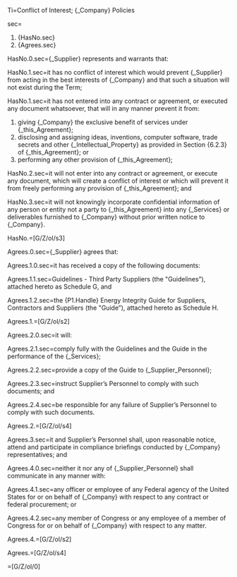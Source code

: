 Ti=Conflict of Interest; {_Company} Policies

sec=<ol><li>{HasNo.sec}<li>{Agrees.sec}</ol>

HasNo.0.sec={_Supplier} represents and warrants that:

HasNo.1.sec=it has no conflict of interest which would prevent {_Supplier} from acting in the best interests of {_Company} and that such a situation will not exist during the Term;

HasNo.1.sec=it has not entered into any contract or agreement, or executed any document whatsoever, that will in any manner prevent it from: <ol> <li>giving {_Company} the exclusive benefit of services under {_this_Agreement};</li> <li>disclosing and assigning ideas, inventions, computer software, trade secrets and other {_Intellectual_Property} as provided in Section {6.2.3} of {_this_Agreement}; or</li> <li>performing any other provision of {_this_Agreement};</li> </ol>

HasNo.2.sec=it will not enter into any contract or agreement, or execute any document, which will create a conflict of interest or which will prevent it from freely performing any provision of {_this_Agreement}; and

HasNo.3.sec=it will not knowingly incorporate confidential information of any person or entity not a party to {_this_Agreement} into any {_Services} or deliverables furnished to {_Company} without prior written notice to {_Company}.

HasNo.=[G/Z/ol/s3]

Agrees.0.sec={_Supplier} agrees that:

Agrees.1.0.sec=it has received a copy of the following documents:

Agrees.1.1.sec=Guidelines - Third Party Suppliers (the "Guidelines”), attached hereto as Schedule G, and

Agrees.1.2.sec=the {P1.Handle} Energy Integrity Guide for Suppliers, Contractors and Suppliers (the "Guide”), attached hereto as Schedule H.

Agrees.1.=[G/Z/ol/s2]

Agrees.2.0.sec=it will:

Agrees.2.1.sec=comply fully with the Guidelines and the Guide in the performance of the {_Services};

Agrees.2.2.sec=provide a copy of the Guide to {_Supplier_Personnel};

Agrees.2.3.sec=instruct Supplier’s Personnel to comply with such documents; and

Agrees.2.4.sec=be responsible for any failure of Supplier’s Personnel to comply with such documents.

Agrees.2.=[G/Z/ol/s4]

Agrees.3.sec=it and Supplier’s Personnel shall, upon reasonable notice, attend and participate in compliance briefings conducted by {_Company} representatives; and

Agrees.4.0.sec=neither it nor any of {_Supplier_Personnel} shall communicate in any manner with:

Agrees.4.1.sec=any officer or employee of any Federal agency of the United States for or on behalf of {_Company} with respect to any contract or federal procurement; or

Agrees.4.2.sec=any member of Congress or any employee of a member of Congress for or on behalf of {_Company} with respect to any matter.

Agrees.4.=[G/Z/ol/s2]

Agrees.=[G/Z/ol/s4]

=[G/Z/ol/0]
